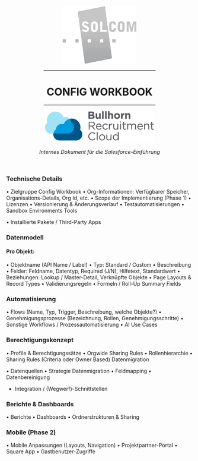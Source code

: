 <div align="center">

  <!-- Logo oben -->
  <img src="https://raw.githubusercontent.com/TheSalesforceOne/Salesforce-Config-Workbook/refs/heads/main/SOLCOM_Logo-1c_rgb_transp.webp" width="200">

  <!-- Trennlinie -->
  <hr width="60%">
  
  <!-- Hauptüberschrift -->
  <h1>CONFIG WORKBOOK</h1>

  <!-- Trennlinie -->
  <hr width="60%">

  <!-- Hauptbild -->
  <img src="https://github.com/TheSalesforceOne/Salesforce-Config-Workbook/blob/main/7cb53344-385a-46d2-bbd4-c1799bac65eb.png?raw=true" width="300">

  <!-- Untertitel -->
  <br>
  
  <p><em>Internes Dokument für die Salesforce-Einführung</em></p>

</div>


 
 
### Technische Details

•	Zielgruppe Config Workbook
•	Org-Informationen: Verfügbarer Speicher, Organisations-Details, Org Id, etc.
•	Scope der Implementierung (Phase 1)
•	Lizenzen
•	Versionierung & Änderungsverlauf
•	Testautomatisierungen
•	Sandbox Environments
Tools

•	Installierte Pakete / Third-Party Apps

### Datenmodell

#### Pro Objekt:
•	Objektname (API Name / Label)
•	Typ: Standard / Custom
•	Beschreibung
•	Felder: Feldname, Datentyp, Required (J/N), Hilfetext, Standardwert
•	Beziehungen: Lookup / Master-Detail, Verknüpfte Objekte
•	Page Layouts & Record Types
•	Validierungsregeln
•	Formeln / Roll-Up Summary Fields

### Automatisierung

•	Flows (Name, Typ, Trigger, Beschreibung, welche Objekte?)
•	Genehmigungsprozesse (Bezeichnung, Rollen, Genehmigungsschritte)
•	Sonstige Workflows / Prozessautomatisierung
•	AI Use Cases

### Berechtigungskonzept

•	Profile & Berechtigungssätze
•	Orgwide Sharing Rules
•	Rollenhierarchie
•	Sharing Rules (Criteria oder Owner Based)
Datenmigration

•	Datenquellen
•	Strategie Datenmigration
•	Feldmapping
•	Datenbereinigung
- Integration / (Wegwerf)-Schnittstellen

### Berichte & Dashboards

•	Berichte
•	Dashboards
•	Ordnerstrukturen & Sharing

### Mobile (Phase 2)

•	Mobile Anpassungen (Layouts, Navigation)
•	Projektpartner-Portal
•	Square App
•	Gastbenutzer-Zugriffe
